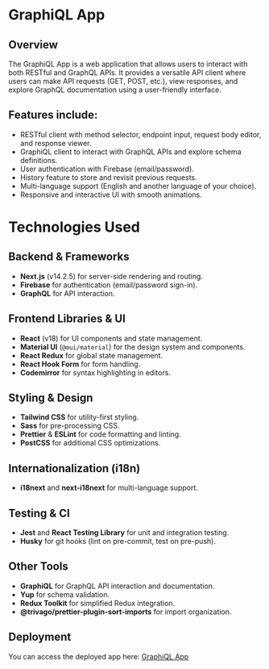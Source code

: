 # GraphiQL App

## Overview
The GraphiQL App is a web application that allows users to interact with both RESTful and GraphQL APIs. It provides a versatile API client where users can make API requests (GET, POST, etc.), view responses, and explore GraphQL documentation using a user-friendly interface.

## Features include:
- RESTful client with method selector, endpoint input, request body editor, and response viewer.
- GraphiQL client to interact with GraphQL APIs and explore schema definitions.
- User authentication with Firebase (email/password).
- History feature to store and revisit previous requests.
- Multi-language support (English and another language of your choice).
- Responsive and interactive UI with smooth animations.

# Technologies Used

## Backend & Frameworks
- **Next.js** (v14.2.5) for server-side rendering and routing.
- **Firebase** for authentication (email/password sign-in).
- **GraphQL** for API interaction.

## Frontend Libraries & UI
- **React** (v18) for UI components and state management.
- **Material UI** (`@mui/material`) for the design system and components.
- **React Redux** for global state management.
- **React Hook Form** for form handling.
- **Codemirror** for syntax highlighting in editors.

## Styling & Design
- **Tailwind CSS** for utility-first styling.
- **Sass** for pre-processing CSS.
- **Prettier** & **ESLint** for code formatting and linting.
- **PostCSS** for additional CSS optimizations.

## Internationalization (i18n)
- **i18next** and **next-i18next** for multi-language support.

## Testing & CI
- **Jest** and **React Testing Library** for unit and integration testing.
- **Husky** for git hooks (lint on pre-commit, test on pre-push).

## Other Tools
- **GraphiQL** for GraphQL API interaction and documentation.
- **Yup** for schema validation.
- **Redux Toolkit** for simplified Redux integration.
- **@trivago/prettier-plugin-sort-imports** for import organization.

## Deployment
You can access the deployed app here: [GraphiQL App](https://graphiql-app-nu-smoky.vercel.app/en)
